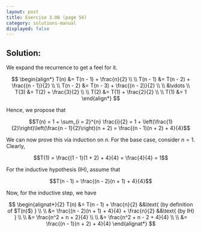 ```yaml
---
layout: post
title: Exercise 3.06 (page 56)
category: solutions-manual
displayed: false
---
```


## Solution:

We expand the recurrence to get a feel for it.

$$
    \begin{align*}
        T(n) &= T(n - 1) + \frac{n}{2} \\ \\ 
        T(n - 1) &= T(n - 2) + \frac{(n - 1)}{2} \\ \\
        T(n - 2) &= T(n - 3) + \frac{(n - 2)}{2} \\ \\
        &\vdots \\
        T(3) &= T(2) + \frac{3}{2} \\ \\ 
        T(2) &= T(1) + \frac{2}{2} \\ \\
        T(1) &= 1
    \end{align*}
$$

Hence, we propose that

$$T(n) = 1 + \sum_{i = 2}^{n} \frac{i}{2} = 1 + \left(\frac{1}{2}\right)\left(\frac{n - 1}{2}\right)(n + 2) = \frac{(n - 1)(n + 2) + 4}{4}$$

We can now prove this via induction on $n$. For the base case, consider $n = 1$. Clearly, 

$$T(1) = \frac{(1 - 1)(1 + 2) + 4}{4} = \frac{4}{4} = 1$$

For the inductive hypothesis (IH), assume that

$$T(n - 1) = \frac{(n - 2)(n + 1) + 4}{4}$$

Now, for the inductive step, we have

$$
    \begin{alignat*}{2}
        T(n) &= T(n - 1) + \frac{n}{2} &&\text{ (by definition of $T(n)$) } \\ \\
        &= \frac{(n - 2)(n + 1) + 4}{4} + \frac{n}{2}  &&\text{ (by IH) } \\ \\
        &= \frac{n^2 + n + 2}{4} \\ \\
        &= \frac{n^2 + n - 2 + 4}{4} \\ \\
        &= \frac{(n - 1)(n + 2) + 4}{4}
    \end{alignat*}
$$
